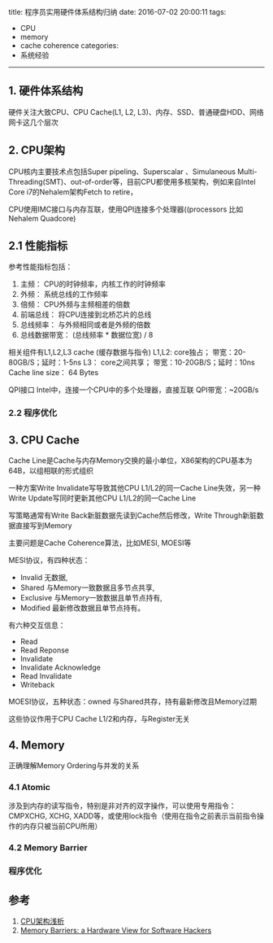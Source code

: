title: 程序员实用硬件体系结构归纳
date: 2016-07-02 20:00:11
tags:
- CPU
- memory
- cache coherence
categories:
- 系统经验
---

## 1. 硬件体系结构

硬件关注大致CPU、CPU Cache(L1, L2, L3)、内存、SSD、普通硬盘HDD、网络网卡这几个层次

## 2. CPU架构

CPU核内主要技术点包括Super pipeling、Superscalar
、Simulaneous Multi-Threading(SMT)、out-of-order等，目前CPU都使用多核架构，例如来自Intel Core i7的Nehalem架构Fetch to retire，

CPU使用IMC接口与内存互联，使用QPI连接多个处理器((processors 比如Nehalem Quadcore)

## 2.1 性能指标

参考性能指标包括：

1. 主频：		CPU的时钟频率，内核工作的时钟频率
2. 外频：		系统总线的工作频率
3. 倍频：		CPU外频与主频相差的倍数
4. 前端总线：		将CPU连接到北桥芯片的总线
5. 总线频率：		与外频相同或者是外频的倍数
6. 总线数据带宽：	(总线频率 * 数据位宽) / 8

相关组件有L1,L2,L3 cache (缓存数据与指令)
L1,L2:		core独占；     带宽：20-80GB/S；延时：1-5ns
L3：		core之间共享； 带宽：10-20GB/S；延时：10ns
Cache line size：	64 Bytes

QPI接口
Intel中，连接一个CPU中的多个处理器，直接互联 QPI带宽：~20GB/s

### 2.2 程序优化

## 3. CPU Cache

Cache Line是Cache与内存Memory交换的最小单位，X86架构的CPU基本为64B，以组相联的形式组织

一种方案Write Invalidate写导致其他CPU L1/L2的同一Cache Line失效，另一种Write Update写同时更新其他CPU L1/L2的同一Cache Line

写策略通常有Write Back新脏数据先读到Cache然后修改，Write Through新脏数据直接写到Memory

主要问题是Cache Coherence算法，比如MESI, MOESI等

MESI协议，有四种状态：

* Invalid 无数据, 
* Shared 与Memory一致数据且多节点共享, 
* Exclusive 与Memory一致数据且单节点持有, 
* Modified 最新修改数据且单节点持有。

有六种交互信息：

* Read
* Read Reponse
* Invalidate
* Invalidate Acknowledge
* Read Invalidate
* Writeback



MOESI协议，五种状态：owned 与Shared共存，持有最新修改且Memory过期

这些协议作用于CPU Cache L1/2和内存，与Register无关

## 4. Memory 

正确理解Memory Ordering与并发的关系

### 4.1 Atomic

涉及到内存的读写指令，特别是非对齐的双字操作，可以使用专用指令：CMPXCHG, XCHG, XADD等，或使用lock指令（使用在指令之前表示当前指令操作的内存只被当前CPU所用）

### 4.2 Memory Barrier

### 程序优化

## 参考

1. [CPU架构浅析]()
2. [Memory Barriers: a Hardware View for Software Hackers](http://www.rdrop.com/users/paulmck/scalability/paper/whymb.2010.06.07c.pdf)